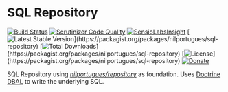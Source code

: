 # SQL Repository

[![Build Status](https://travis-ci.org/PHPRepository/php-sql-repository.svg)](https://travis-ci.org/PHPRepository/php-sql-repository) [![Scrutinizer Code Quality](https://scrutinizer-ci.com/g/nilportugues/php-sql-repository/badges/quality-score.png?b=master)](https://scrutinizer-ci.com/g/nilportugues/php-sql-repository/?branch=master) [![SensioLabsInsight](https://insight.sensiolabs.com/projects/b6284e28-ca76-4836-b120-2341b168a7db/mini.png?gold)](https://insight.sensiolabs.com/projects/b6284e28-ca76-4836-b120-2341b168a7db) [![Latest Stable Version](https://poser.pugx.org/nilportugues/sql-repository/v/stable?)](https://packagist.org/packages/nilportugues/sql-repository) [![Total Downloads](https://poser.pugx.org/nilportugues/sql-repository/downloads?)](https://packagist.org/packages/nilportugues/sql-repository) [![License](https://poser.pugx.org/nilportugues/sql-repository/license?)](https://packagist.org/packages/nilportugues/sql-repository)
[![Donate](https://www.paypalobjects.com/en_US/i/btn/btn_donate_SM.gif)](https://paypal.me/nilportugues)


SQL Repository using *[nilportugues/repository](https://github.com/nilportugues/php-repository)* as foundation. Uses [Doctrine DBAL](http://docs.doctrine-project.org/projects/doctrine-dbal/en/latest/reference/query-builder.html) to write the underlying SQL.
